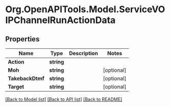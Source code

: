 # Org.OpenAPITools.Model.ServiceVOIPChannelRunActionData

## Properties

Name | Type | Description | Notes
------------ | ------------- | ------------- | -------------
**Action** | **string** |  | 
**Moh** | **string** |  | [optional] 
**TakebackDtmf** | **string** |  | [optional] 
**Target** | **string** |  | [optional] 

[[Back to Model list]](../README.md#documentation-for-models) [[Back to API list]](../README.md#documentation-for-api-endpoints) [[Back to README]](../README.md)

